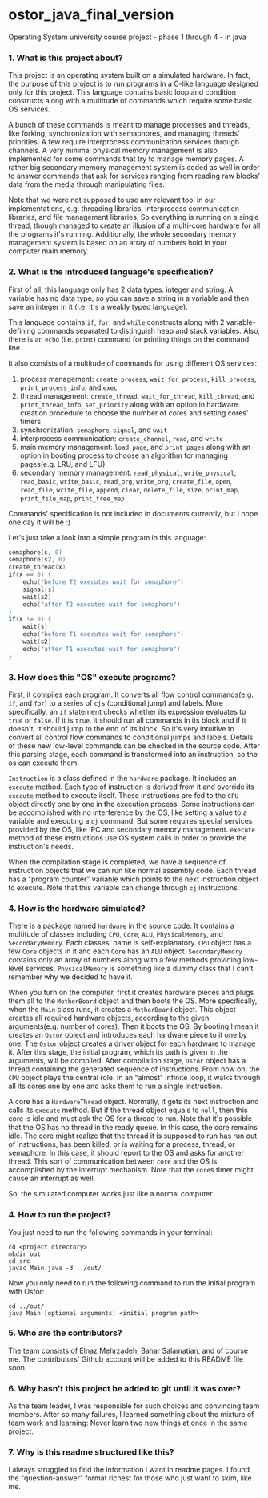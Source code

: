 # ostor_java_final_version
Operating System university course project - phase 1 through 4 - in java

### 1. What is this project about?
This project is an operating system built on a simulated hardware. In fact, the purpose of this project is to run programs in a C-like language designed only for this project. This language contains basic loop and condition constructs along with a multitude of commands which require some basic OS services. 

A bunch of these commands is meant to manage processes and threads, like forking, synchronization with semaphores, and managing threads' priorities. A few require interprocess communication services through channels. A very minimal physical memory management is also implemented for some commands that try to manage memory pages. A rather big secondary memory management system is coded as well in order to answer commands that ask for services ranging from reading raw blocks' data from the media through manipulating files. 

Note that we were not supposed to use any relevant tool in our implementations, e.g. threading libraries, interprocess communication libraries, and file management libraries. So everything is running on a single thread, though managed to create an illusion of a multi-core hardware for all the programs it's running. Additionally, the whole secondary memory management system is based on an array of numbers hold in your computer main memory. 

### 2. What is the introduced language's specification?
First of all, this language only has 2 data types: integer and string. A variable has no data type, so you can save a string in a variable and then save an integer in it (i.e. it's a weakly typed language).

This language contains `if`, `for`, and `while` constructs along with 2 variable-defining commands separated to distinguish heap and stack variables. Also, there is an `echo` (i.e. `print`) command for printing things on the command line. 

It also consists of a multitude of commands for using different OS services:
1. process management: `create_process`, `wait_for_process`, `kill_process`, `print_process_info`, and `exec`
2. thread management: `create_thread`, `wait_for_thread`, `kill_thread`, and `print_thread_info`, `set_priority` along with an option in hardware creation procedure to choose the number of cores and setting cores' timers
3. synchronization: `semaphore`, `signal`, and `wait`
4. interprocess communication: `create_channel`, `read`, and `write` 
5. main memory management: `load_page`, and `print_pages` along with an option in booting process to choose an algorithm for managing pages(e.g. LRU, and LFU)
6. secondary memory management: `read_physical`, `write_physical`, `read_basic`, `write_basic`, `read_org`, `write_org`, `create_file`, `open`, `read_file`, `write_file`, `append`, `clear`, `delete_file`, `size`, `print_map`, `print_file_map`, `print_free_map`

Commands' specification is not included in documents currently, but I hope one day it will be :)

Let's just take a look into a simple program in this language:
```C++
semaphore(s, 0)
semaphore(s2, 0)
create_thread(x)
if(x == 0) {
	echo("before T2 executes wait for semaphore")
	signal(s)
	wait(s2)
	echo("after T2 executes wait for semaphore")
} 
if(x != 0) {
	wait(s)
	echo("before T1 executes wait for semaphore")
	wait(s2)
	echo("after T1 executes wait for semaphore")
}
```

### 3. How does this "OS" execute programs?
First, it compiles each program. It converts all flow control commands(e.g. `if`, and `for`) to a series of `cj`s (conditional jump) and labels. More specifically, an `if` statement checks whether its expression evaluates to `true` or `false`. If it is `true`, it should run all commands in its block and if it doesn't, it should jump to the end of its block. So it's very intuitive to convert all control flow commands to conditional jumps and labels. Details of these new low-level commands can be checked in the source code. After this parsing stage, each command is transformed into an instruction, so the os can execute them.

`Instruction` is a class defined in the `hardware` package. It includes an `execute` method. Each type of instruction is derived from it and override its `execute` method to execute itself. These instructions are fed to the `CPU` object directly one by one in the execution process. Some instructions can be accomplished with no interference by the OS, like setting a value to a variable and executing a `cj` command. But some requires special services provided by the OS, like IPC and secondary memory management. `execute` method of these instructions use OS system calls in order to provide the instruction's needs. 

When the compilation stage is completed, we have a sequence of instruction objects that we can run like normal assembly code. Each thread has a "program counter" variable which points to the next instruction object to execute. Note that this variable can change through `cj` instructions. 

### 4. How is the hardware simulated?
There is a package named `hardware` in the source code. It contains a multitude of classes including `CPU`, `Core`, `ALU`, `PhysicalMemory`, and `SecondaryMemory`. Each classes' name is self-explanatory. `CPU` object has a few `Core` objects in it and each `Core` has an `ALU` object. `SecondaryMemory` contains only an array of numbers along with a few methods providing low-level services. `PhysicalMemory` is something like a dummy class that I can't remember why we decided to have it. 

When you turn on the computer, first it creates hardware pieces and plugs them all to the `MotherBoard` object and then boots the OS. More specifically, when the `Main` class runs, it creates a `MotherBoard` object. This object creates all required hardware objects, according to the given arguments(e.g. number of cores). Then it boots the OS. By booting I mean it creates an `Ostor` object and introduces each hardware piece to it one by one. The `Ostor` object creates a driver object for each hardware to manage it. After this stage, the initial program, which its path is given in the arguments, will be compiled. After compilation stage, `Ostor` object has a thread containing the generated sequence of instructions. From now on, the `CPU` object plays the central role. In an "almost" infinite loop, it walks through all its cores one by one and asks them to run a single instruction. 

A core has a `HardwareThread` object. Normally, it gets its next instruction and calls its `execute` method. But if the thread object equals to `null`, then this core is idle and must ask the OS for a thread to run. Note that it's possible that the OS has no thread in the ready queue. In this case, the core remains idle. The core might realize that the thread it is supposed to run has run out of instructions, has been killed, or is waiting for a process, thread, or semaphore. In this case, it should report to the OS and asks for another thread. This sort of communication between `core` and the OS is accomplished by the interrupt mechanism. Note that the `core`s timer might cause an interrupt as well. 

So, the simulated computer works just like a normal computer. 

### 4. How to run the project?
You just need to run the following commands in your terminal:
```shell
cd <project directory>
mkdir out
cd src
javac Main.java -d ../out/
```
Now you only need to run the following command to run the initial program with Ostor:
```shell
cd ../out/
java Main [optional arguments] <initial program path>
```

### 5. Who are the contributors?
The team consists of [Elnaz Mehrzadeh](https://github.com/elie-naz), Bahar Salamatian, and of course me. The contributors' Github account will be added to this README file soon. 

### 6. Why hasn't this project be added to git until it was over?
As the team leader, I was responsible for such choices and convincing team members. After so many failures, I learned something about the mixture of team work and learning: Never learn two new things at once in the same project. 

### 7. Why is this readme structured like this?
I always struggled to find the information I want in readme pages. I found the "question-answer" format richest for those who just want to skim, like me.
